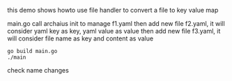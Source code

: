 this demo shows howto use file handler to convert a file to key value map

main.go call archaius init to manage f1.yaml
then add new file f2.yaml, it will consider yaml key as key, yaml value as value
then add new file f3.yaml, it will consider file name as key and content as value
```
go build main.go
./main
```

check name changes